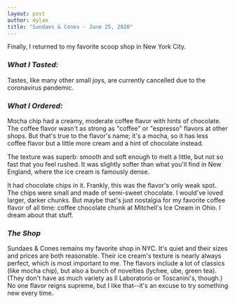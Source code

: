```yaml
---
layout: post
author: dylan
title: "Sundaes & Cones - June 25, 2020"
---
```

Finally, I returned to my favorite scoop shop in New York City.

### *What I Tasted:*
Tastes, like many other small joys, are currently cancelled due to the coronavirus pandemic.

### *What I Ordered:*
Mocha chip had a creamy, moderate coffee flavor with hints of chocolate. The coffee flavor wasn't as strong as "coffee" or "espresso" flavors at other shops. But that's true to the flavor's name; it's a mocha, so it has less coffee flavor but a little more cream and a hint of chocolate instead. 

The texture was superb:  smooth and soft enough to melt a little, but not so fast that you feel rushed. It was slightly softer than what you'll find in New England, where the ice cream is famously dense.

It had chocolate chips in it. Frankly, this was the flavor's only weak spot. The chips were small and made of semi-sweet chocolate. I would've loved larger, darker chunks. But maybe that's just nostalgia for my favorite coffee flavor of all time:  coffee chocolate chunk at Mitchell's Ice Cream in Ohio. I dream about that stuff.

### *The Shop*
Sundaes & Cones remains my favorite shop in NYC. It's quiet and their sizes and prices are both reasonable. Their ice cream's texture is nearly always perfect, which is most important to me. The flavors include a lot of classics (like mocha chip), but also a bunch of novelties (lychee, ube, green tea). (They don't have as much variety as Il Laboratorio or Toscanini's, though.)  No one flavor reigns supreme, but I like that--it's an excuse to try something new every time.

